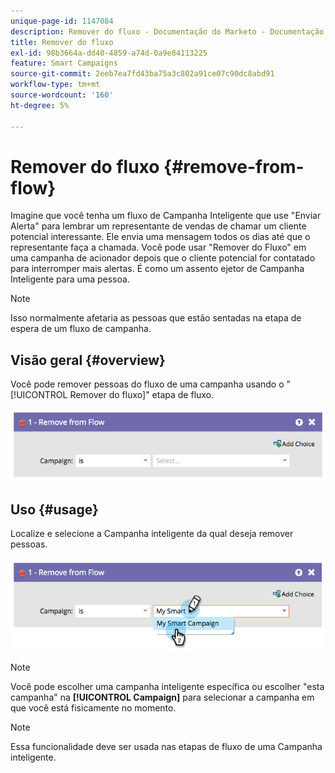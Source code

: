 ```yaml
---
unique-page-id: 1147084
description: Remover do fluxo - Documentação do Marketo - Documentação do produto
title: Remover do fluxo
exl-id: 98b3664a-dd40-4859-a74d-0a9e84113225
feature: Smart Campaigns
source-git-commit: 2eeb7ea7fd43ba75a3c802a91ce07c90dc8abd91
workflow-type: tm+mt
source-wordcount: '160'
ht-degree: 5%

---
```


# Remover do fluxo {#remove-from-flow}

Imagine que você tenha um fluxo de Campanha Inteligente que use &quot;Enviar Alerta&quot; para lembrar um representante de vendas de chamar um cliente potencial interessante. Ele envia uma mensagem todos os dias até que o representante faça a chamada. Você pode usar &quot;Remover do Fluxo&quot; em uma campanha de acionador depois que o cliente potencial for contatado para interromper mais alertas. É como um assento ejetor de Campanha Inteligente para uma pessoa.

>[!NOTE]
>
>Isso normalmente afetaria as pessoas que estão sentadas na etapa de espera de um fluxo de campanha.

## Visão geral {#overview}

Você pode remover pessoas do fluxo de uma campanha usando o &quot;[!UICONTROL Remover do fluxo]&quot; etapa de fluxo.

![](assets/image2014-9-22-17-3a10-3a21.png)

## Uso {#usage}

Localize e selecione a Campanha inteligente da qual deseja remover pessoas.

![](assets/image2014-9-22-17-3a10-3a28.png)

>[!NOTE]
>
>Você pode escolher uma campanha inteligente específica ou escolher &quot;esta campanha&quot; na **[!UICONTROL Campaign]** para selecionar a campanha em que você está fisicamente no momento.

>[!NOTE]
>
>Essa funcionalidade deve ser usada nas etapas de fluxo de uma Campanha inteligente.
